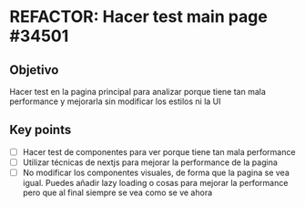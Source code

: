 # REFACTOR: Hacer test main page #34501
## Objetivo
Hacer test en la pagina principal para analizar porque tiene tan mala performance y mejorarla sin modificar los estilos ni la UI
## Key points
- [ ] Hacer test de componentes para ver porque tiene tan mala performance
- [ ] Utilizar técnicas de nextjs para mejorar la performance de la pagina
- [ ] No modificar los componentes visuales, de forma que la pagina se vea igual. Puedes añadir lazy loading o cosas para mejorar la performance pero que al final siempre se vea como se ve ahora